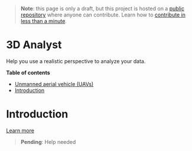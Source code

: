 > **Note**: this page is only a draft, but this project is hosted on a [public repository](https://github.com/hhkaos/awesome-arcgis) where anyone can contribute. Learn how to [contribute in less than a minute](https://github.com/hhkaos/awesome-arcgis/blob/master/CONTRIBUTING.md#contributions).

# 3D Analyst

Help you use a realistic perspective to analyze your data.

<!-- START doctoc generated TOC please keep comment here to allow auto update -->
<!-- DON'T EDIT THIS SECTION, INSTEAD RE-RUN doctoc TO UPDATE -->
**Table of contents**

- [Unmanned aerial vehicle (UAVs)](#unmanned-aerial-vehicle-uavs)
- [Introduction](#introduction)

<!-- END doctoc generated TOC please keep comment here to allow auto update -->

# Introduction

[Learn more](http://www.esri.com/software/arcgis/extensions/3danalyst)

> **Pending**: Help needed
